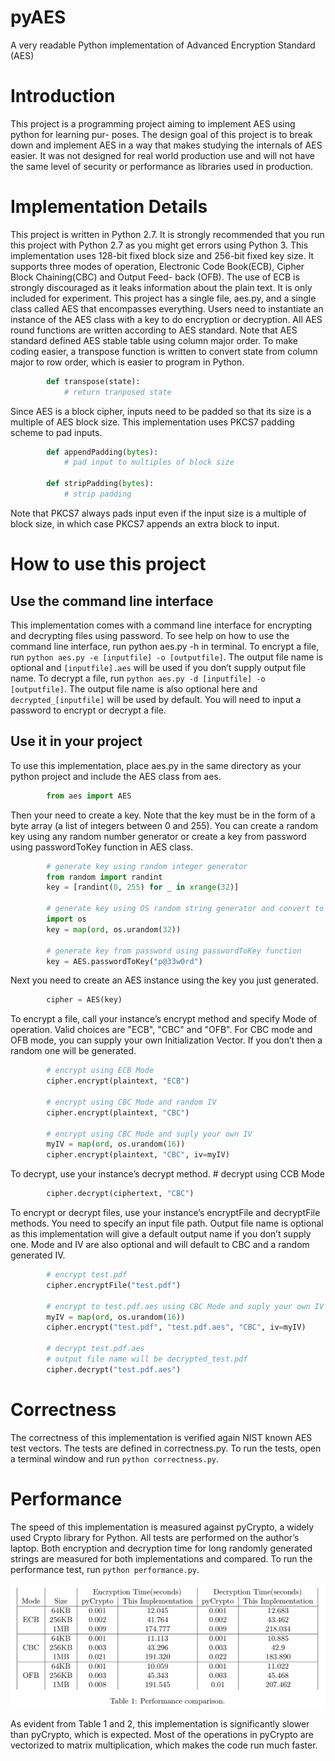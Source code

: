 # pyAES
A very readable Python implementation of Advanced Encryption Standard (AES)

# Introduction
This project is a programming project aiming to implement AES using python for learning pur- poses. The design goal of this project is to break down and implement AES in a way that makes studying the internals of AES easier. It was not designed for real world production use and will not have the same level of security or performance as libraries used in production.

# Implementation Details
This project is written in Python 2.7. It is strongly recommended that you run this project with Python 2.7 as you might get errors using Python 3.
This implementation uses 128-bit fixed block size and 256-bit fixed key size. It supports three modes of operation, Electronic Code Book(ECB), Cipher Block Chaining(CBC) and Output Feed- back (OFB). The use of ECB is strongly discouraged as it leaks information about the plain text. It is only included for experiment.
This project has a single file, aes.py, and a single class called AES that encompasses everything. Users need to instantiate an instance of the AES class with a key to do encryption or decryption. All AES round functions are written according to AES standard. Note that AES standard defined AES stable table using column major order. To make coding easier, a transpose function is written to convert state from column major to row order, which is easier to program in Python.

```python
        def transpose(state):
            # return tranposed state
```

Since AES is a block cipher, inputs need to be padded so that its size is a multiple of AES block size. This implementation uses PKCS7 padding scheme to pad inputs.

```python
        def appendPadding(bytes):
            # pad input to multiples of block size
        
        def stripPadding(bytes):
            # strip padding
```

Note that PKCS7 always pads input even if the input size is a multiple of block size, in which case PKCS7 appends an extra block to input.


# How to use this project
## Use the command line interface
This implementation comes with a command line interface for encrypting and decrypting files using password. To see help on how to use the command line interface, run python aes.py -h in terminal. To encrypt a file, run `python aes.py -e [inputfile] -o [outputfile]`. The output file name is optional and `[inputfile].aes` will be used if you don’t supply output file name. To decrypt a file, run `python aes.py -d [inputfile] -o [outputfile]`. The output file name is also optional here and `decrypted_[inputfile]` will be used by default. You will need to input a password to encrypt or decrypt a file.

## Use it in your project
To use this implementation, place aes.py in the same directory as your python project and include the AES class from aes.
```python
        from aes import AES
```
Then your need to create a key. Note that the key must be in the form of a byte array (a list of integers between 0 and 255). You can create a random key using any random number generator or create a key from password using passwordToKey function in AES class.
```python
        # generate key using random integer generator
        from random import randint
        key = [randint(0, 255) for _ in xrange(32)]

        # generate key using OS random string generator and convert to byte array
        import os
        key = map(ord, os.urandom(32))

        # generate key from password using passwordToKey function
        key = AES.passwordToKey("p@33w0rd")
```
Next you need to create an AES instance using the key you just generated.
```python
        cipher = AES(key)
```
To encrypt a file, call your instance’s encrypt method and specify Mode of operation. Valid choices are "ECB", "CBC" and "OFB". For CBC mode and OFB mode, you can supply your own Initialization Vector. If you don’t then a random one will be generated.
```python
        # encrypt using ECB Mode
        cipher.encrypt(plaintext, "ECB")

        # encrypt using CBC Mode and random IV
        cipher.encrypt(plaintext, "CBC")
        
        # encrypt using CBC Mode and suply your own IV
        myIV = map(ord, os.urandom(16))
        cipher.encrypt(plaintext, "CBC", iv=myIV)
```
To decrypt, use your instance’s decrypt method. # decrypt using CCB Mode
```python
        cipher.decrypt(ciphertext, "CBC")
```
To encrypt or decrypt files, use your instance’s encryptFile and decryptFile methods. You need to specify an input file path. Output file name is optional as this implementation will give a default output name if you don’t supply one. Mode and IV are also optional and will default to CBC and a random generated IV.
```python
        # encrypt test.pdf
        cipher.encryptFile("test.pdf")

        # encrypt to test.pdf.aes using CBC Mode and suply your own IV
        myIV = map(ord, os.urandom(16))
        cipher.encrypt("test.pdf", "test.pdf.aes", "CBC", iv=myIV)
        
        # decrypt test.pdf.aes
        # output file name will be decrypted_test.pdf
        cipher.decrypt("test.pdf.aes")
```

# Correctness
The correctness of this implementation is verified again NIST known AES test vectors. The tests are defined in correctness.py. To run the tests, open a terminal window and run `python correctness.py`.

# Performance
The speed of this implementation is measured against pyCrypto, a widely used Crypto library for Python. All tests are performed on the author’s laptop. Both encryption and decryption time for long randomly generated strings are measured for both implementations and compared. To run the performance test, run `python performance.py`.

![Performance Table](/table1.png)

As evident from Table 1 and 2, this implementation is significantly slower than pyCrypto, which is expected. Most of the operations in pyCrypto are vectorized to matrix multiplication, which makes the code run much faster.
